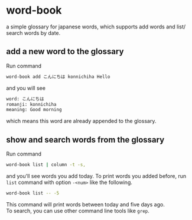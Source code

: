 # word-book

a simple glossary for japanese words, which supports add words and list/ search words by date.  

## add a new word to the glossary

Run command

```bash
word-book add こんにちは konnichiha Hello
```

and you will see

```bash
word: こんにちは
romanji: konnichiha
meaning: Good morning
```

which means this word are already appended to the glossary.

## show and search words from the glossary

Run command

```bash
word-book list | column -t -s,
```

and you'll see words you add today. To print words you added before, run `list` command with option `-<num>` like the following.  

```bash
word-book list -- -5
```

This command will print words between today and five days ago.  
To search, you can use other command line tools like `grep`.
